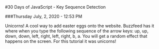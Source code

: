 #30 Days of JavaScript - Key Sequence Detection

###Thursday July, 2, 2020 - 12:53 PM

Unicorns! A cool way to add easter eggs onto the website. Buzzfeed has it where when you type the following sequence of the arrow keys: up, up, down, down, left, right, left, right, b, a. You will get a random effect that happens on the screen. For this tutorial it was unicorns!